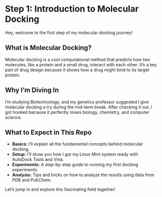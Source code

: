 # Step 1: Introduction to Molecular Docking

Hey, welcome to the first step of my molecular docking journey!

## What is Molecular Docking?
Molecular docking is a cool computational method that predicts how two molecules, like a protein and a small drug, interact with each other. It’s a key part of drug design because it shows how a drug might bind to its target protein.

## Why I’m Diving In
I’m studying Biotechnology, and my genetics professor suggested I give molecular docking a try during the mid-term break. After checking it out, I got hooked because it perfectly mixes biology, chemistry, and computer science.

## What to Expect in This Repo
- **Basics:** I’ll explain all the fundamental concepts behind molecular docking.
- **Setup:** I’ll show you how I got my Linux Mint system ready with AutoDock Tools and Vina.
- **Experiments:** A step-by-step guide to running my first docking experiments.
- **Analysis:** Tips and tricks on how to analyze the results using data from PDB and PubChem.

Let’s jump in and explore this fascinating field together!
